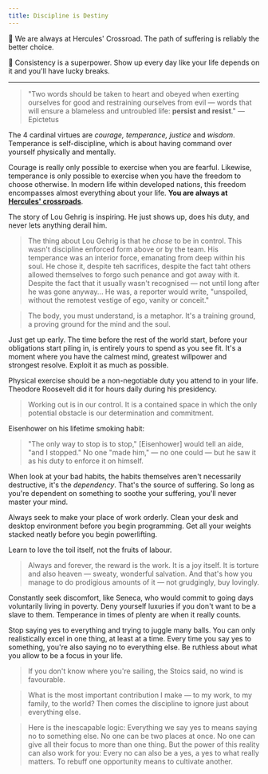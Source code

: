 ```yaml
---
title: Discipline is Destiny
---
```


💎 We are always at Hercules' Crossroad. The path of suffering is reliably the better choice.

💎 Consistency is a superpower. Show up every day like your life depends on it and you'll have lucky breaks.

---

> "Two words should be taken to heart and obeyed when exerting ourselves for good and restraining ourselves from evil — words that will ensure a blameless and untroubled life: **persist and resist**." — Epictetus

The 4 cardinal virtues are *courage, temperance, justice* and *wisdom*. Temperance is self-discipline, which is about having command over yourself physically and mentally.

Courage is really only possible to exercise when you are fearful. Likewise, temperance is only possible to exercise when you have the freedom to choose otherwise. In modern life within developed nations, this freedom encompasses almost everything about your life. **You are always at [Hercules' crossroads](https://en.wikipedia.org/wiki/Hercules_at_the_crossroads)**.

The story of Lou Gehrig is inspiring. He just shows up, does his duty, and never lets anything derail him.
> The thing about Lou Gehrig is that he *chose* to be in control. This wasn't discipline enforced form above or by the team. His temperance was an interior force, emanating from deep within his soul. He chose it, despite teh sacrifices, despite the fact taht others allowed themselves to forgo such penance and got away with it. Despite the fact that it usually wasn't recognised — not until long after he was gone anyway... He was, a reporter would write, "unspoiled, without the remotest vestige of ego, vanity or conceit."

> The body, you must understand, is a metaphor. It's a training ground, a proving ground for the mind and the soul.

Just get up early. The time before the rest of the world start, before your obligations start piling in, is entirely yours to spend as you see fit. It's a moment where you have the calmest mind, greatest willpower and strongest resolve. Exploit it as much as possible.

Physical exercise should be a non-negotiable duty you attend to in your life. Theodore Roosevelt did it for hours daily during his presidency.
> Working out is in our control. It is a contained space in which the only potential obstacle is our determination and commitment.

Eisenhower on his lifetime smoking habit:
> "The only way to stop is to stop," [Eisenhower] would tell an aide, "and I stopped." No one "made him," — no one could — but he saw it as his duty to enforce it on himself.

When look at your bad habits, the habits themselves aren't necessarily destructive, it's the *dependency*. That's the source of suffering. So long as you're dependent on something to soothe your suffering, you'll never master your mind.

Always seek to make your place of work orderly. Clean your desk and desktop environment before you begin programming. Get all your weights stacked neatly before you begin powerlifting.

Learn to love the toil itself, not the fruits of labour.
> Always and forever, the reward is the work. It is a joy itself. It is torture and also heaven — sweaty, wonderful salvation. And that's how you manage to do prodigious amounts of it — not grudgingly, buy lovingly.

Constantly seek discomfort, like Seneca, who would commit to going days voluntarily living in poverty. Deny yourself luxuries if you don't want to be a slave to them. Temperance in times of plenty are when it really counts. 

Stop saying yes to everything and trying to juggle many balls. You can only realistically excel in one thing, at least at a time. Every time you say yes to something, you're also saying no to everything else. Be ruthless about what you allow to be a focus in your life.
> If you don't know where you're sailing, the Stoics said, no wind is favourable.

> What is the most important contribution I make — to my work, to my family, to the world? Then comes the discipline to ignore just about everything else.

> Here is the inescapable logic: Everything we say yes to means saying no to something else. No one can be two places at once. No one can give all their focus to more than one thing. But the power of this reality can also work for you: Every no can also be a yes, a yes to what really matters. To rebuff one opportunity means to cultivate another.


